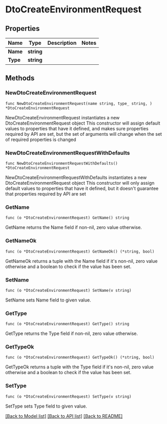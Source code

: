 # DtoCreateEnvironmentRequest

## Properties

Name | Type | Description | Notes
------------ | ------------- | ------------- | -------------
**Name** | **string** |  | 
**Type** | **string** |  | 

## Methods

### NewDtoCreateEnvironmentRequest

`func NewDtoCreateEnvironmentRequest(name string, type_ string, ) *DtoCreateEnvironmentRequest`

NewDtoCreateEnvironmentRequest instantiates a new DtoCreateEnvironmentRequest object
This constructor will assign default values to properties that have it defined,
and makes sure properties required by API are set, but the set of arguments
will change when the set of required properties is changed

### NewDtoCreateEnvironmentRequestWithDefaults

`func NewDtoCreateEnvironmentRequestWithDefaults() *DtoCreateEnvironmentRequest`

NewDtoCreateEnvironmentRequestWithDefaults instantiates a new DtoCreateEnvironmentRequest object
This constructor will only assign default values to properties that have it defined,
but it doesn't guarantee that properties required by API are set

### GetName

`func (o *DtoCreateEnvironmentRequest) GetName() string`

GetName returns the Name field if non-nil, zero value otherwise.

### GetNameOk

`func (o *DtoCreateEnvironmentRequest) GetNameOk() (*string, bool)`

GetNameOk returns a tuple with the Name field if it's non-nil, zero value otherwise
and a boolean to check if the value has been set.

### SetName

`func (o *DtoCreateEnvironmentRequest) SetName(v string)`

SetName sets Name field to given value.


### GetType

`func (o *DtoCreateEnvironmentRequest) GetType() string`

GetType returns the Type field if non-nil, zero value otherwise.

### GetTypeOk

`func (o *DtoCreateEnvironmentRequest) GetTypeOk() (*string, bool)`

GetTypeOk returns a tuple with the Type field if it's non-nil, zero value otherwise
and a boolean to check if the value has been set.

### SetType

`func (o *DtoCreateEnvironmentRequest) SetType(v string)`

SetType sets Type field to given value.



[[Back to Model list]](../README.md#documentation-for-models) [[Back to API list]](../README.md#documentation-for-api-endpoints) [[Back to README]](../README.md)


